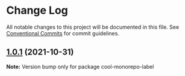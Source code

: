 # Change Log

All notable changes to this project will be documented in this file.
See [Conventional Commits](https://conventionalcommits.org) for commit guidelines.

## [1.0.1](https://github.com/pbrego/monorepo/compare/cool-monorepo-label@1.0.0...cool-monorepo-label@1.0.1) (2021-10-31)

**Note:** Version bump only for package cool-monorepo-label

